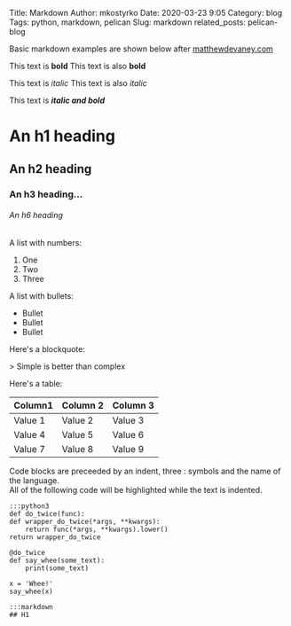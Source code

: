 Title: Markdown
Author: mkostyrko
Date: 2020-03-23 9:05
Category: blog
Tags: python, markdown, pelican
Slug: markdown
related_posts: pelican-blog

Basic markdown examples are shown below
after [matthewdevaney.com](https://matthewdevaney.com/posts/2019/03/07/build-a-blog-with-pelican-and-python-pt-2-creating-content/)

This text is **bold**
This text is also __bold__

This text is *italic*
This text is also _italic_

This text is **_italic and bold_**

# An h1 heading

## An h2 heading

### An h3 heading...

###### An h6 heading

A list with numbers:
1. One
2. Two
3. Three

A list with bullets:
* Bullet
* Bullet
* Bullet

Here's a blockquote:

&gt; Simple is better than complex

Here's a table:

| Column1 | Column 2 | Column 3
|---|---|---|
| Value 1 | Value 2 | Value 3 |
| Value 4 | Value 5 | Value 6 |
| Value 7 | Value 8 | Value 9 |

Code blocks are preceeded by an indent, three : symbols and the name of the language.  
All of the following code will be highlighted while the text is indented.

    :::python3
    def do_twice(func):
    def wrapper_do_twice(*args, **kwargs):
        return func(*args, **kwargs).lower()
    return wrapper_do_twice

    @do_twice
    def say_whee(some_text):
        print(some_text)

    x = 'Whee!'
    say_whee(x)

    :::markdown
    ## H1
